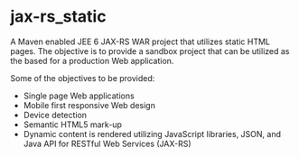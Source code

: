 jax-rs_static
=============

A Maven enabled JEE 6 JAX-RS WAR project that utilizes static HTML pages. The objective is to provide a sandbox project that can be utilized as the based for a production Web application. 

Some of the objectives to be provided:

* Single page Web applications
* Mobile first responsive Web design
* Device detection
* Semantic HTML5 mark-up
* Dynamic content is rendered utilizing JavaScript libraries, JSON, and Java API for RESTful Web Services (JAX-RS)
